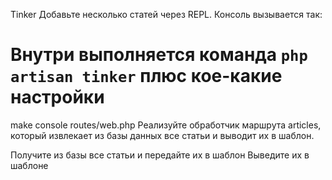 Tinker
Добавьте несколько статей через REPL. Консоль вызывается так:

# Внутри выполняется команда `php artisan tinker` плюс кое-какие настройки
make console
routes/web.php
Реализуйте обработчик маршрута articles, который извлекает из базы данных все статьи и выводит их в шаблон.

Получите из базы все статьи и передайте их в шаблон
Выведите их в шаблоне